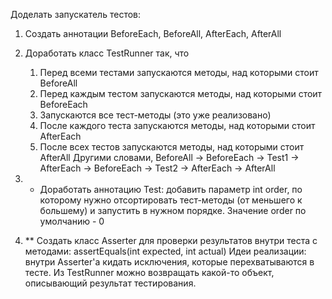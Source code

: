 Доделать запускатель тестов:
1. Создать аннотации BeforeEach, BeforeAll, AfterEach, AfterAll
2. Доработать класс TestRunner так, что
   1. Перед всеми тестами запускаются методы, над которыми стоит BeforeAll
   2. Перед каждым тестом запускаются методы, над которыми стоит BeforeEach
   3. Запускаются все тест-методы (это уже реализовано)
   4. После каждого теста запускаются методы, над которыми стоит AfterEach
   5. После всех тестов запускаются методы, над которыми стоит AfterAll
Другими словами, BeforeAll -> BeforeEach -> Test1 -> AfterEach -> BeforeEach -> Test2 -> AfterEach -> AfterAll

3. * Доработать аннотацию Test: добавить параметр int order,
по которому нужно отсортировать тест-методы (от меньшего к большему) и запустить в нужном порядке.
Значение order по умолчанию - 0
4. ** Создать класс Asserter для проверки результатов внутри теста с методами:
assertEquals(int expected, int actual)
Идеи реализации: внутри Asserter'а кидать исключения, которые перехватываются в тесте.
Из TestRunner можно возвращать какой-то объект, описывающий результат тестирования.
